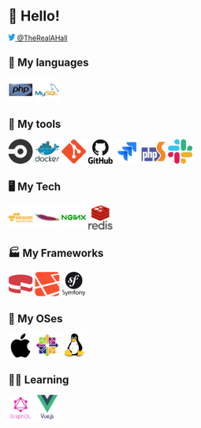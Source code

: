 # 👋 Hello!
<a href="https://twitter.com/therealahall" target="_blank"><img src="https://raw.githubusercontent.com/devicons/devicon/master/icons/twitter/twitter-original.svg" width="14" /> @TheRealAHall</a> 

## 💬 My languages

<div>
    <img src="https://raw.githubusercontent.com/devicons/devicon/master/icons/php/php-original.svg" width="50" height="50" alt="php" />
    <img src="https://raw.githubusercontent.com/devicons/devicon/master/icons/mysql/mysql-original-wordmark.svg" width="50" height="50" alt="mysql" />
</div>

## 🧰 My tools
<div>
    <img src="https://raw.githubusercontent.com/devicons/devicon/master/icons/circleci/circleci-plain.svg" width="50" height="50" alt="circleci" />
    <img src="https://raw.githubusercontent.com/devicons/devicon/master/icons/docker/docker-original-wordmark.svg" width="50" height="50" alt="docker" />
    <img src="https://raw.githubusercontent.com/devicons/devicon/master/icons/git/git-original.svg" width="50" height="50" alt="git" />
    <img src="https://raw.githubusercontent.com/devicons/devicon/master/icons/github/github-original-wordmark.svg" width="50" height="50" alt="github" />
    <img src="https://raw.githubusercontent.com/devicons/devicon/master/icons/jira/jira-original.svg" width="50" height="50" alt="jira" />
    <img src="https://raw.githubusercontent.com/devicons/devicon/master/icons/phpstorm/phpstorm-original.svg" width="50" height="50" alt="phpstorm" />
    <img src="https://raw.githubusercontent.com/devicons/devicon/master/icons/slack/slack-original.svg" width="50" height="50" alt="slack" />
</div>

## 🖥️ My Tech
<div>
    <img src="https://raw.githubusercontent.com/devicons/devicon/master/icons/amazonwebservices/amazonwebservices-plain-wordmark.svg" width="50" height="50" alt="aws" />
    <img src="https://raw.githubusercontent.com/devicons/devicon/master/icons/apache/apache-original.svg" width="50" height="50" alt="apache" />
    <img src="https://raw.githubusercontent.com/devicons/devicon/master/icons/nginx/nginx-original.svg" width="50" height="50" alt="nginx" />
    <img src="https://raw.githubusercontent.com/devicons/devicon/master/icons/redis/redis-original-wordmark.svg" width="50" height="50" alt="redis" />
</div>

## 🏭 My Frameworks
<div>
    <img src="https://raw.githubusercontent.com/devicons/devicon/master/icons/cakephp/cakephp-original.svg" width="50" height="50" alt="cakephp" />
    <img src="https://raw.githubusercontent.com/devicons/devicon/master/icons/laravel/laravel-plain.svg" width="50" height="50" alt="laravel" />
    <img src="https://raw.githubusercontent.com/devicons/devicon/master/icons/symfony/symfony-original-wordmark.svg" width="50" height="50" alt="symfony" />
</div>

## 💾 My OSes
<div>
    <img src="https://raw.githubusercontent.com/devicons/devicon/master/icons/apple/apple-original.svg" width="50" height="50" alt="apple" />
    <img src="https://raw.githubusercontent.com/devicons/devicon/master/icons/centos/centos-original.svg" width="50" height="50" alt="centos" />
    <img src="https://raw.githubusercontent.com/devicons/devicon/master/icons/linux/linux-original.svg" width="50" height="50" alt="linux" />
</div>

## 🧑‍🎓 Learning
<div>
    <img src="https://raw.githubusercontent.com/devicons/devicon/master/icons/graphql/graphql-plain-wordmark.svg" width="50" height="50" alt="graphql" />
    <img src="https://raw.githubusercontent.com/devicons/devicon/master/icons/vuejs/vuejs-original-wordmark.svg" width="50" height="50" alt="vuejs" />
</div>
